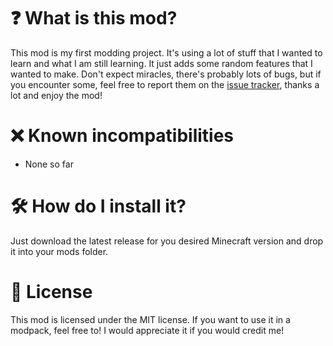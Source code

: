 

# ❓ What is this mod?
This mod is my first modding project. It's using a lot of stuff that I wanted to learn and what I am still learning. It just adds some random features that I wanted to make. Don't expect miracles, there's probably lots of bugs, but if you encounter some, feel free to report them on the [issue tracker](https://github.com/DKXLY/Tails-OH-NO/issues), thanks a lot and enjoy the mod!

# ❌ Known incompatibilities
 - None so far

# 🛠 How do I install it?
Just download the latest release for you desired Minecraft version and drop it into your mods folder.

# 📜 License
This mod is licensed under the MIT license. If you want to use it in a modpack, feel free to! I would appreciate it if you would credit me!
